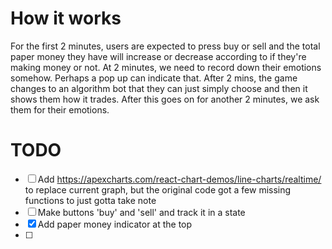 # How it works

For the first 2 minutes, users are expected to press buy or sell and the total paper money they have will increase or decrease according to if they're making money or not. 
At 2 minutes, we need to record down their emotions somehow. Perhaps a pop up can indicate that.
After 2 mins, the game changes to an algorithm bot that they can just simply choose and then it shows them how it trades. 
After this goes on for another 2 minutes, we ask them for their emotions. 

# TODO

- [ ] Add https://apexcharts.com/react-chart-demos/line-charts/realtime/ to replace current graph, but the original code got a few missing functions to just gotta take note
- [ ] Make buttons 'buy' and 'sell' and track it in a state
- [X] Add paper money indicator at the top
- [ ] 